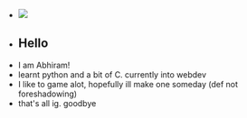 -  ![](https://komarev.com/ghpvc/?username=geckguy&color=blueviolet)
- ## Hello
-  I am Abhiram!
- learnt python and a bit of C. currently into webdev
- I like to game alot, hopefully ill make one someday (def not foreshadowing)
- that's all ig. goodbye
